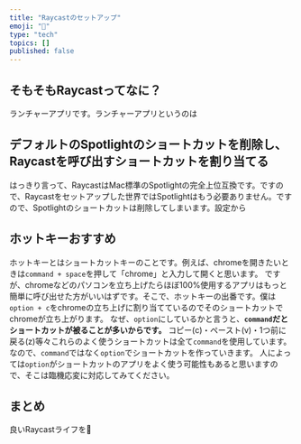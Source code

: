 ```yaml
---
title: "Raycastのセットアップ"
emoji: "🐥"
type: "tech"
topics: []
published: false
---
```


## そもそもRaycastってなに？
ランチャーアプリです。ランチャーアプリというのは

## デフォルトのSpotlightのショートカットを削除し、Raycastを呼び出すショートカットを割り当てる
はっきり言って、RaycastはMac標準のSpotlightの完全上位互換です。ですので、Raycastをセットアップした世界ではSpotlightはもう必要ありません。ですので、Spotlightのショートカットは削除してしまいます。設定から

## ホットキーおすすめ
ホットキーとはショートカットキーのことです。例えば、chromeを開きたいときは`command + space`を押して「chrome」と入力して開くと思います。
ですが、chromeなどのパソコンを立ち上げたらほぼ100%使用するアプリはもっと簡単に呼び出せた方がいいはずです。そこで、ホットキーの出番です。僕は`option + c`をchromeの立ち上げに割り当てているのでそのショートカットでchromeが立ち上がります。
なぜ、`option`にしているかと言うと、**`command`だとショートカットが被ることが多いからです。** コピー(c)・ペースト(v)・1つ前に戻る(z)等々これらのよく使うショートカットは全て`command`を使用しています。なので、`command`ではなく`option`でショートカットを作っていきます。
人によっては`option`がショートカットのアプリをよく使う可能性もあると思いますので、そこは臨機応変に対応してみてください。

## まとめ
良いRaycastライフを👋